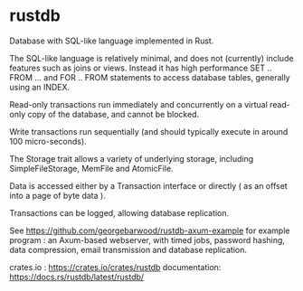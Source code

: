 # rustdb

Database with SQL-like language implemented in Rust.

The SQL-like language is relatively minimal, and does not (currently) include features such as joins or views. Instead it has high performance SET .. FROM … and FOR .. FROM statements to access database tables, generally using an INDEX.

Read-only transactions run immediately and concurrently on a virtual read-only copy of the database, and cannot be blocked. 

Write transactions run sequentially (and should typically execute in around 100 micro-seconds). 

The Storage trait allows a variety of underlying storage, including SimpleFileStorage, MemFile and AtomicFile.

Data is accessed either by a Transaction interface or directly ( as an offset into a page of byte data ).

Transactions can be logged, allowing database replication.

See https://github.com/georgebarwood/rustdb-axum-example for example program : an Axum-based webserver, with timed jobs, password hashing, data compression, email transmission and database replication.

crates.io : https://crates.io/crates/rustdb 
documentation: https://docs.rs/rustdb/latest/rustdb/

